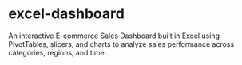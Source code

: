 # excel-dashboard
An interactive E-commerce Sales Dashboard built in Excel using PivotTables, slicers, and charts to analyze sales performance across categories, regions, and time.
